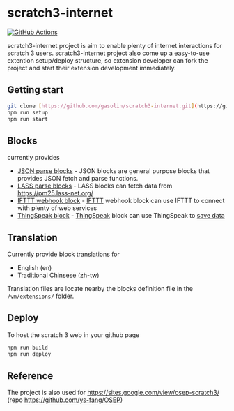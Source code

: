 # scratch3-internet

[![GitHub Actions](https://img.shields.io/endpoint.svg?url=https%3A%2F%2Factions-badge.atrox.dev%2Fgasolin%2Fscratch3-internet%2Fbadge&style=flat-square)](https://actions-badge.atrox.dev/gasolin/scratch3-internet/goto)

scratch3-internet project is aim to enable plenty of internet interactions for scratch 3 users.
scratch3-internet project also come up a easy-to-use extention setup/deploy structure, so extension developer can fork the project and start their extension development immediately.

## Getting start

```sh
git clone [https://github.com/gasolin/scratch3-internet.git](https://github.com/shirleylin1025/scratch3-internet) --depth 1
npm run setup
npm run start
```

## Blocks

currently provides
- [JSON parse blocks](https://github.com/gasolin/scratch3-internet/tree/master/vm/extensions/scratch3_json) - JSON blocks are general purpose blocks that provides JSON fetch and parse functions.
- [LASS parse blocks](https://github.com/gasolin/scratch3-internet/tree/master/vm/extensions/scratch3_lass) - LASS blocks can fetch data from https://pm25.lass-net.org/
- [IFTTT webhook block](https://github.com/gasolin/scratch3-internet/tree/master/vm/extensions/scratch3_ifttt) - [IFTTT](https://maker.ifttt.com/) webhook block can use IFTTT to connect with plenty of web services
- [ThingSpeak block](https://github.com/gasolin/scratch3-internet/tree/master/vm/extensions/scratch3_thingspeak) - [ThingSpeak](https://thingspeak.com/) block can use ThingSpeak to [save data](http://blog.ilc.edu.tw/blog/blog/868/post/97509/733185)

## Translation

Currently provide block translations for
- English (en)
- Traditional Chinsese (zh-tw)

Translation files are locate nearby the blocks definition file in the `/vm/extensions/` folder.

## Deploy

To host the scratch 3 web in your github page

```sh
npm run build
npm run deploy
```

## Reference

The project is also used for https://sites.google.com/view/osep-scratch3/ (repo https://github.com/ys-fang/OSEP)
